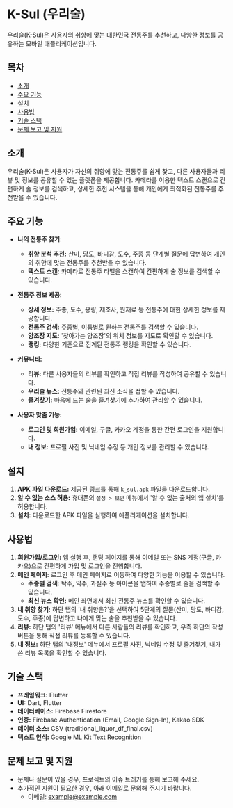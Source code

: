 # K-Sul (우리술)

우리술(K-Sul)은 사용자의 취향에 맞는 대한민국 전통주를 추천하고, 다양한 정보를 공유하는 모바일 애플리케이션입니다.

## 목차

* [소개](#소개)
* [주요 기능](#주요-기능)
* [설치](#설치)
* [사용법](#사용법)
* [기술 스택](#기술-스택)
* [문제 보고 및 지원](#문제-보고-및-지원)

## 소개

우리술(K-Sul)은 사용자가 자신의 취향에 맞는 전통주를 쉽게 찾고, 다른 사용자들과 리뷰 및 정보를 공유할 수 있는 플랫폼을 제공합니다. 카메라를 이용한 텍스트 스캔으로 간편하게 술 정보를 검색하고, 상세한 추천 시스템을 통해 개인에게 최적화된 전통주를 추천받을 수 있습니다.

## 주요 기능

* **나의 전통주 찾기:**
    * **취향 분석 추천:** 산미, 당도, 바디감, 도수, 주종 등 단계별 질문에 답변하여 개인의 취향에 맞는 전통주를 추천받을 수 있습니다.
    * **텍스트 스캔:** 카메라로 전통주 라벨을 스캔하여 간편하게 술 정보를 검색할 수 있습니다.

* **전통주 정보 제공:**
    * **상세 정보:** 주종, 도수, 용량, 제조사, 원재료 등 전통주에 대한 상세한 정보를 제공합니다.
    * **전통주 검색:** 주종별, 이름별로 원하는 전통주를 검색할 수 있습니다.
    * **양조장 지도:** '찾아가는 양조장'의 위치 정보를 지도로 확인할 수 있습니다.
    * **랭킹:** 다양한 기준으로 집계된 전통주 랭킹을 확인할 수 있습니다.

* **커뮤니티:**
    * **리뷰:** 다른 사용자들의 리뷰를 확인하고 직접 리뷰를 작성하여 공유할 수 있습니다.
    * **우리술 뉴스:** 전통주와 관련된 최신 소식을 접할 수 있습니다.
    * **즐겨찾기:** 마음에 드는 술을 즐겨찾기에 추가하여 관리할 수 있습니다.

* **사용자 맞춤 기능:**
    * **로그인 및 회원가입:** 이메일, 구글, 카카오 계정을 통한 간편 로그인을 지원합니다.
    * **내 정보:** 프로필 사진 및 닉네임 수정 등 개인 정보를 관리할 수 있습니다.

## 설치

1.  **APK 파일 다운로드:** 제공된 링크를 통해 `k_sul.apk` 파일을 다운로드합니다.
2.  **알 수 없는 소스 허용:** 휴대폰의 `설정 > 보안` 메뉴에서 '알 수 없는 출처의 앱 설치'를 허용합니다.
3.  **설치:** 다운로드한 APK 파일을 실행하여 애플리케이션을 설치합니다.

## 사용법

1.  **회원가입/로그인:** 앱 실행 후, 랜딩 페이지를 통해 이메일 또는 SNS 계정(구글, 카카오)으로 간편하게 가입 및 로그인을 진행합니다.
2.  **메인 페이지:** 로그인 후 메인 페이지로 이동하여 다양한 기능을 이용할 수 있습니다.
    * **주종별 검색:** 탁주, 약주, 과실주 등 아이콘을 탭하여 주종별로 술을 검색할 수 있습니다.
    * **최신 뉴스 확인:** 메인 화면에서 최신 전통주 뉴스를 확인할 수 있습니다.
3.  **내 취향 찾기:** 하단 탭의 '내 취향은?'을 선택하여 5단계의 질문(산미, 당도, 바디감, 도수, 주종)에 답변하고 나에게 맞는 술을 추천받을 수 있습니다.
4.  **리뷰:** 하단 탭의 '리뷰' 메뉴에서 다른 사람들의 리뷰를 확인하고, 우측 하단의 작성 버튼을 통해 직접 리뷰를 등록할 수 있습니다.
5.  **내 정보:** 하단 탭의 '내정보' 메뉴에서 프로필 사진, 닉네임 수정 및 즐겨찾기, 내가 쓴 리뷰 목록을 확인할 수 있습니다.

## 기술 스택

* **프레임워크:** Flutter
* **UI:** Dart, Flutter
* **데이터베이스:** Firebase Firestore
* **인증:** Firebase Authentication (Email, Google Sign-In), Kakao SDK
* **데이터 소스:** CSV (traditional\_liquor\_df\_final.csv)
* **텍스트 인식:** Google ML Kit Text Recognition

## 문제 보고 및 지원

* 문제나 질문이 있을 경우, 프로젝트의 이슈 트래커를 통해 보고해 주세요.
* 추가적인 지원이 필요한 경우, 아래 이메일로 문의해 주시기 바랍니다.
    * 이메일: example@example.com
